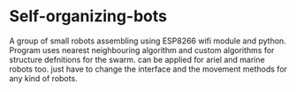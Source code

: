 # Self-organizing-bots
A group of small robots assembling using ESP8266 wifi module and python.
Program uses nearest neighbouring algorithm and custom algorithms for structure defnitions for the swarm.
can be applied for ariel and marine robots too.
just have to change the interface and the movement methods for any kind of robots.
